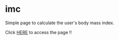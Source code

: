 # imc
Simple page to calculate the user's body mass index.

Click <a href="https://imc-page.netlify.app/">HERE</a> to access the page !!
